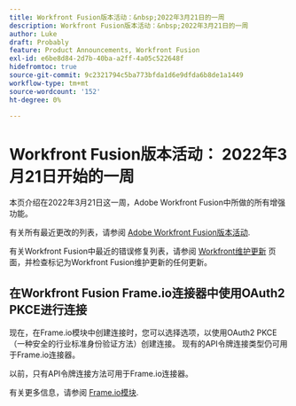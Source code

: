 ```yaml
---
title: Workfront Fusion版本活动：&nbsp;2022年3月21日的一周
description: Workfront Fusion版本活动：&nbsp;2022年3月21日的一周
author: Luke
draft: Probably
feature: Product Announcements, Workfront Fusion
exl-id: e6be8d84-2d7b-40ba-a2ff-4a05c522648f
hidefromtoc: true
source-git-commit: 9c2321794c5ba773bfda1d6e9dfda6b8de1a1449
workflow-type: tm+mt
source-wordcount: '152'
ht-degree: 0%

---
```


# Workfront Fusion版本活动： 2022年3月21日开始的一周

本页介绍在2022年3月21日这一周，Adobe Workfront Fusion中所做的所有增强功能。

有关所有最近更改的列表，请参阅 [Adobe Workfront Fusion版本活动](../../../product-announcements/product-releases/fusion-release-activity/fusion-release-activity.md).

有关Workfront Fusion中最近的错误修复列表，请参阅 [Workfront维护更新](https://one.workfront.com/s/article/Workfront-Maintenance-Updates-1882317350) 页面，并检查标记为Workfront Fusion维护更新的任何更新。

## 在Workfront Fusion Frame.io连接器中使用OAuth2 PKCE进行连接

现在，在Frame.io模块中创建连接时，您可以选择选项，以使用OAuth2 PKCE（一种安全的行业标准身份验证方法）创建连接。 现有的API令牌连接类型仍可用于Frame.io连接器。

以前，只有API令牌连接方法可用于Frame.io连接器。

有关更多信息，请参阅 [Frame.io模块](../../../workfront-fusion/apps-and-their-modules/frame-io-modules.md).
